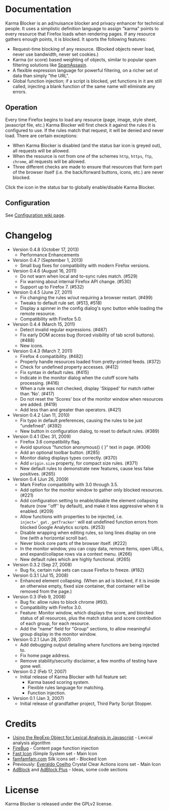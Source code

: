 # Documentation

Karma Blocker is an ad/nuisance blocker and privacy enhancer for technical people.
It uses a simplistic definition language to assign "karma" points to every resource that Firefox loads when rendering pages.  If any resource gathers enough points, it is blocked.  It sports the following features:

 * Request-time blocking of any resource.
  (Blocked objects never load, never use bandwidth, never set cookies.)
 * Karma (or score) based weighting of objects, similar to popular spam filtering solutions like [SpamAssasin](http://spamassassin.apache.org/).
 * A flexible expression language for powerful filtering, on a richer set of data than simply "the URL".
 * Global function injection; if a script is blocked, yet functions in it are still called, injecting a blank function of the same name will eliminate any errors.

## Operation

Every time Firefox begins to load any resource (page, image, style sheet, javascript file, etc.) Karma Blocker will first check it against the rules it is configured to use.
If the rules match that request, it will be denied and never load.
There are certain exceptions:

 * When Karma Blocker is disabled (and the status bar icon is greyed out), all requests will be allowed.
 * When the resource is not from one of the schemes `http`, `https`, `ftp`, `chrome`, all requests will be allowed.
 * Three different checks are made to ensure that resources that form part of the browser itself (i.e. the back/forward buttons, icons, etc.) are never blocked.

Click the icon in the status bar to globally enable/disable Karma Blocker.

## Configuration

See [Configuration wiki page](https://github.com/arantius/karma-blocker/wiki/Configuration).

# Changelog

 * Version 0.4.8 (October 17, 2013)
   * Performance Enhancements
 * Version 0.4.7 (September 1, 2013)
   * Small bug fixes for compatibility with modern Firefox versions.
 * Version 0.4.6 (August 16, 2011)
   * Do not warn when local and to-sync rules match. (#529)
   * Fix warning about internal Firefox API change. (#530)
   * Support up to Firefox 7. (#532)
 * Version 0.4.5 (June 27, 2011)
   * Fix changing the rules w/out requiring a browser restart. (#499)
   * Tweaks to default rule set. (#513, #518)
   * Display a spinner in the config dialog's sync button while loading the remote resource.
   * Compatibility with Firefox 5.0.
 * Version 0.4.4 (March 15, 2011)
   * Detect invalid regular expressions. (#487)
   * Fix early DOM access bug (forced visibility of tab scroll buttons). (#488)
   * New icons.
 * Version 0.4.3 (March 7, 2011)
   * Firefox 4 compatibility. (#482)
   * Properly handle resources loaded from pretty-printed feeds. (#372)
   * Check for undefined property accesses. (#412)
   * Fix syntax in default rules. (#415)
   * Indicate in the monitor dialog when the cutoff score halts processing. (#416)
   * When a rule was not checked, display 'Skipped' for match rather than 'No'. (#417)
   * Do not reset the 'Scores' box of the monitor window when resources are added. (#419)
   * Add less than and greater than operators. (#421)
 * Version 0.4.2 (Jan 11, 2010)
   * Fix typo in default preferences, causing the rules to be just "undefined". (#392)
   * New button in configuration dialog, to reset to default rules. (#389)
 * Version 0.4.1 (Dec 31, 2009)
   * Firefox 3.6 compatibility flag.
   * Avoid spurious "function anonymous() { }" text in page. (#306)
   * Add an optional toolbar button. (#285)
   * Monitor dialog displays types correctly. (#370)
   * Add `origin.size` property, for compact size rules. (#371)
   * New default rules to demonstrate new features, cause less false positives. (#265)
 * Version 0.4 (Jun 26, 2009)
   * Mark Firefox compatibility with 3.0 through 3.5.
   * Add option for the monitor window to gather only blocked resources. (#221)
   * Add configuration setting to enable/disable the element collapsing feature (now ''off'' by default), and make it less aggressive when it is enabled. (#209)
   * Allow functions with properties to be injected, i.e. `inject='_gat._getTracker'` will eat undefined function errors from blocked Google Analytics scripts. (#253)
   * Disable wrapping when editing rules, so long lines display on one line (with a horizontal scroll bar).
   * Never block core parts of the browser itself. (#222)
   * In the monitor window, you can copy data, remove items, open URLs, and expand/collapse rows via a context menu. (#266)
   * New default rules which are highly functional. (#265)
 * Version 0.3.2 (Sep 27, 2008)
   * Bug fix, certain rule sets can cause Firefox to freeze. (#182)
 * Version 0.3.1 (Jul 15, 2008)
   * Enhanced element collapsing.  (When an ad is blocked, if it is inside an otherwise empty, fixed size container, that container will be removed from the page.)
 * Version 0.3 (Feb 9, 2008)
   * Bug fix: allow rules to block chrome (#93).
   * Compatibility with Firefox 3.0.
   * Feature: Monitor window, which displays the score, and blocked status of all resources, plus the match status and score contribution of each group, for each resource.
   * Add the "name" field for "Group" sections, to allow meaningful group display in the monitor window.
 * Version 0.2.1 (Jun 28, 2007)
   * Add debugging output detailing where functions are being injected to.
   * Fix home page address.
   * Remove stability/security disclaimer, a few months of testing have gone well.
 * Version 0.2 (Feb 17, 2007)
   * Initial release of Karma Blocker with full feature set:
     * Karma based scoring system.
     * Flexible rules language for matching.
     * Function injection.
 * Version 0.1 (Jan 3, 2007)
   * Initial release of grandfather project, Third Party Script Stopper.

# Credits

 * [Using the RegExp Object for Lexical Analysis in Javascript](http://cc.usu.edu/~amcinnes/js-regexp-lexing.html) - Lexical analysis algorithm
 * [FireBug](http://www.getfirebug.com/) - Content page function injection
 * [Fast Icon](http://www.fasticon.com/) iSimple System set - Main Icon
 * [famfamfam.com](http://www.famfamfam.com/lab/icons/silk/) Silk icons set - Blocked Icon
 * Previously: [Everaldo Coelho](http://everaldo.com/) Crystal Clear Actions icons set - Main Icon
 * [AdBlock](http://adblock.mozdev.org/) and [AdBlock Plus](http://adblockplus.org/) - Ideas, some code sections

# License

Karma Blocker is released under the GPLv2 license.
